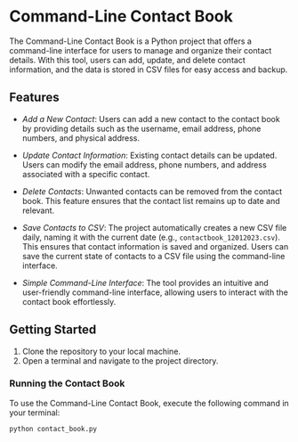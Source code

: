 # Command-Line Contact Book

The Command-Line Contact Book is a Python project that offers a command-line interface for users to manage and organize their contact details. With this tool, users can add, update, and delete contact information, and the data is stored in CSV files for easy access and backup.

## Features

- *Add a New Contact*: Users can add a new contact to the contact book by providing details such as the username, email address, phone numbers, and physical address.

- *Update Contact Information*: Existing contact details can be updated. Users can modify the email address, phone numbers, and address associated with a specific contact.

- *Delete Contacts*: Unwanted contacts can be removed from the contact book. This feature ensures that the contact list remains up to date and relevant.

- *Save Contacts to CSV*: The project automatically creates a new CSV file daily, naming it with the current date (e.g., `contactbook_12012023.csv`). This ensures that contact information is saved and organized. Users can save the current state of contacts to a CSV file using the command-line interface.

- *Simple Command-Line Interface*: The tool provides an intuitive and user-friendly command-line interface, allowing users to interact with the contact book effortlessly.

## Getting Started

1. Clone the repository to your local machine.
2. Open a terminal and navigate to the project directory.

### Running the Contact Book

To use the Command-Line Contact Book, execute the following command in your terminal:

```bash
python contact_book.py